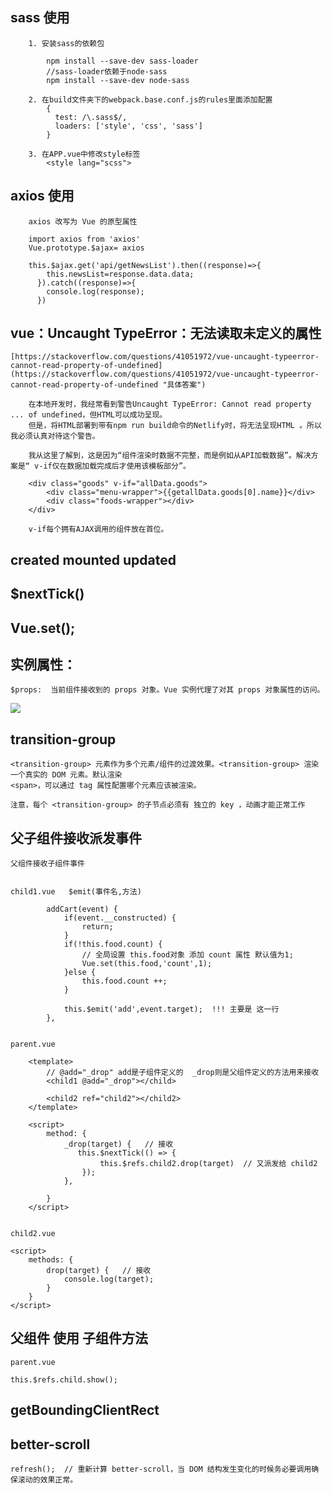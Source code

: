 


## sass 使用
		
		1. 安装sass的依赖包

			npm install --save-dev sass-loader
			//sass-loader依赖于node-sass
			npm install --save-dev node-sass

		2. 在build文件夹下的webpack.base.conf.js的rules里面添加配置
			{
			  test: /\.sass$/,
			  loaders: ['style', 'css', 'sass']
			}

		3. 在APP.vue中修改style标签
			<style lang="scss">


## axios 使用 

		axios 改写为 Vue 的原型属性 
		
		import axios from 'axios'
		Vue.prototype.$ajax= axios	
	
		this.$ajax.get('api/getNewsList').then((response)=>{
	        this.newsList=response.data.data;
	      }).catch((response)=>{
	        console.log(response);
	      })






## vue：Uncaught TypeError：无法读取未定义的属性   

	[https://stackoverflow.com/questions/41051972/vue-uncaught-typeerror-cannot-read-property-of-undefined](https://stackoverflow.com/questions/41051972/vue-uncaught-typeerror-cannot-read-property-of-undefined "具体答案")
		
		在本地开发时，我经常看到警告Uncaught TypeError: Cannot read property ... of undefined，但HTML可以成功呈现。
		但是，将HTML部署到带有npm run build命令的Netlify时，将无法呈现HTML 。所以我必须认真对待这个警告。
		
		我从这里了解到，这是因为“组件渲染时数据不完整，而是例如从API加载数据”。解决方案是“ v-if仅在数据加载完成后才使用该模板部分”。

		<div class="goods" v-if="allData.goods">
        	<div class="menu-wrapper">{{getallData.goods[0].name}}</div>
        	<div class="foods-wrapper"></div>
    	</div>

		v-if每个拥有AJAX调用的组件放在首位。





## created mounted updated 



## $nextTick()


## Vue.set();



## 实例属性：
	
	$props:  当前组件接收到的 props 对象。Vue 实例代理了对其 props 对象属性的访问。

![](https://i.imgur.com/3WQYfJV.png)



## transition-group 
	
	<transition-group> 元素作为多个元素/组件的过渡效果。<transition-group> 渲染一个真实的 DOM 元素。默认渲染 
	<span>，可以通过 tag 属性配置哪个元素应该被渲染。

	注意，每个 <transition-group> 的子节点必须有 独立的 key ，动画才能正常工作




## 父子组件接收派发事件

	父组件接收子组件事件
	 

	child1.vue   $emit(事件名,方法)
	
			addCart(event) {
                if(event.__constructed) {
                    return;
                }
                if(!this.food.count) {
                    // 全局设置 this.food对象 添加 count 属性 默认值为1;
                    Vue.set(this.food,'count',1);
                }else {
                    this.food.count ++;
                }

                this.$emit('add',event.target);  !!! 主要是 这一行
            },


	parent.vue 

		<template>
			// @add="_drop" add是子组件定义的  _drop则是父组件定义的方法用来接收
			<child1 @add="_drop"></child>  

			<child2 ref="child2"></child2>
		</template>

		<script>
			method: { 
				_drop(target) {   // 接收
	               this.$nextTick(() => {
	                    this.$refs.child2.drop(target)  // 又派发给 child2
	                });
            	},
				
			}
		</script>

	
	child2.vue 

	<script>
		methods: {
			drop(target) {   // 接收
				console.log(target);
			}
		}
	</script>


## 父组件 使用 子组件方法 

	
	parent.vue 
	
	this.$refs.child.show();



## getBoundingClientRect




## better-scroll 
	

	refresh();  // 重新计算 better-scroll，当 DOM 结构发生变化的时候务必要调用确保滚动的效果正常。